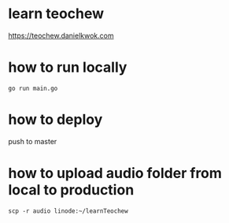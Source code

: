 # learn teochew
https://teochew.danielkwok.com

# how to run locally
```shell
go run main.go
```

# how to deploy
push to master

# how to upload audio folder from local to production
```shell
scp -r audio linode:~/learnTeochew
```

